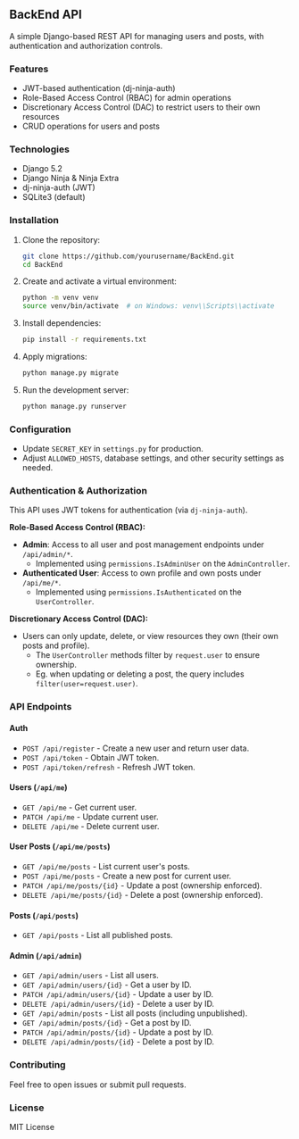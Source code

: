 ## BackEnd API

A simple Django-based REST API for managing users and posts, with authentication and authorization controls.

### Features

- JWT-based authentication (dj-ninja-auth)
- Role-Based Access Control (RBAC) for admin operations
- Discretionary Access Control (DAC) to restrict users to their own resources
- CRUD operations for users and posts

### Technologies

- Django 5.2
- Django Ninja & Ninja Extra
- dj-ninja-auth (JWT)
- SQLite3 (default)

### Installation

1. Clone the repository:
   ```bash
   git clone https://github.com/yourusername/BackEnd.git
   cd BackEnd
   ```
2. Create and activate a virtual environment:
   ```bash
   python -m venv venv
   source venv/bin/activate  # on Windows: venv\\Scripts\\activate
   ```
3. Install dependencies:
   ```bash
   pip install -r requirements.txt
   ```
4. Apply migrations:
   ```bash
   python manage.py migrate
   ```
5. Run the development server:
   ```bash
   python manage.py runserver
   ```

### Configuration

- Update `SECRET_KEY` in `settings.py` for production.
- Adjust `ALLOWED_HOSTS`, database settings, and other security settings as needed.

### Authentication & Authorization

This API uses JWT tokens for authentication (via `dj-ninja-auth`).

**Role-Based Access Control (RBAC):**
- **Admin**: Access to all user and post management endpoints under `/api/admin/*`.
  - Implemented using `permissions.IsAdminUser` on the `AdminController`.
- **Authenticated User**: Access to own profile and own posts under `/api/me/*`.
  - Implemented using `permissions.IsAuthenticated` on the `UserController`.

**Discretionary Access Control (DAC):**
- Users can only update, delete, or view resources they own (their own posts and profile).
  - The `UserController` methods filter by `request.user` to ensure ownership.
  - Eg. when updating or deleting a post, the query includes `filter(user=request.user)`.

### API Endpoints

#### Auth

- `POST /api/register` - Create a new user and return user data.
- `POST /api/token` - Obtain JWT token.
- `POST /api/token/refresh` - Refresh JWT token.

#### Users (`/api/me`)

- `GET /api/me` - Get current user.
- `PATCH /api/me` - Update current user.
- `DELETE /api/me` - Delete current user.

#### User Posts (`/api/me/posts`)

- `GET /api/me/posts` - List current user's posts.
- `POST /api/me/posts` - Create a new post for current user.
- `PATCH /api/me/posts/{id}` - Update a post (ownership enforced).
- `DELETE /api/me/posts/{id}` - Delete a post (ownership enforced).

#### Posts (`/api/posts`)

- `GET /api/posts` - List all published posts.

#### Admin (`/api/admin`)

- `GET /api/admin/users` - List all users.
- `GET /api/admin/users/{id}` - Get a user by ID.
- `PATCH /api/admin/users/{id}` - Update a user by ID.
- `DELETE /api/admin/users/{id}` - Delete a user by ID.
- `GET /api/admin/posts` - List all posts (including unpublished).
- `GET /api/admin/posts/{id}` - Get a post by ID.
- `PATCH /api/admin/posts/{id}` - Update a post by ID.
- `DELETE /api/admin/posts/{id}` - Delete a post by ID.

### Contributing

Feel free to open issues or submit pull requests.

### License

MIT License

